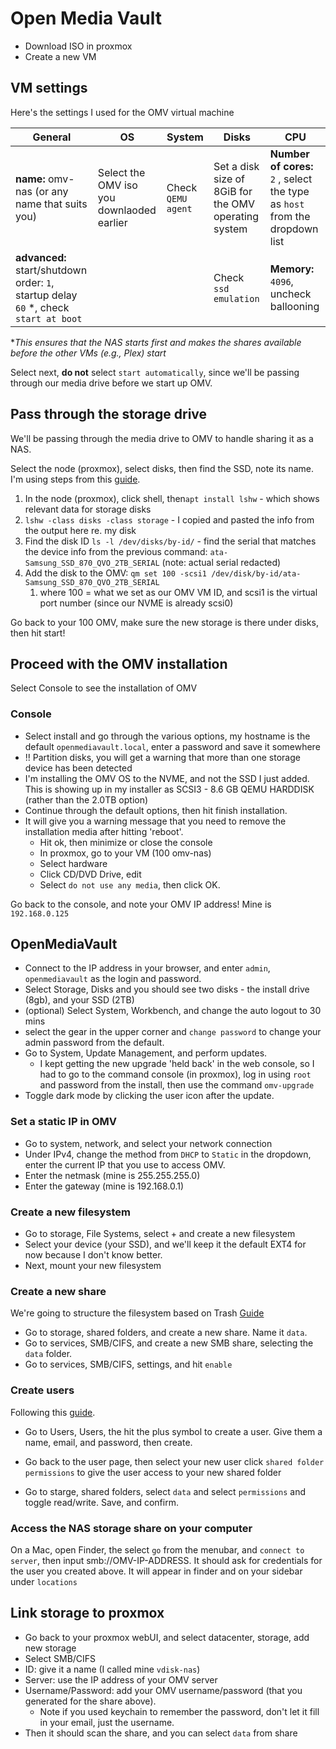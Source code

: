 # Open Media Vault

- Download ISO in proxmox
- Create a new VM

## VM settings

Here's the settings I used for the OMV virtual machine

| General                                                      | OS                                        | System             | Disks                                                | CPU                                                          |
| ------------------------------------------------------------ | ----------------------------------------- | ------------------ | ---------------------------------------------------- | ------------------------------------------------------------ |
| **name:** omv-nas (or any name that suits you)               | Select the OMV iso you downlaoded earlier | Check `QEMU agent` | Set a disk size of 8GiB for the OMV operating system | **Number of cores:** `2` , select the type as `host` from the dropdown list |
| **advanced:** start/shutdown order: `1`, startup delay `60` *, check `start at boot` |                                           |                    | Check `ssd emulation`                                | **Memory:** `4096`, uncheck ballooning                       |

**This ensures that the NAS starts first and makes the shares available before the other VMs (e.g., Plex) start*

Select next, **do not** select `start automatically`, since we'll be passing through our media drive before we start up OMV.

## Pass through the storage drive

We'll be passing through the media drive to OMV to handle sharing it as a NAS.

Select the node (proxmox), select disks, then find the SSD, note its name. I'm using steps from this [guide](https://dannyda.com/2020/08/26/how-to-passthrough-hdd-ssd-physical-disks-to-vm-on-proxmox-vepve/).

1. In the node (proxmox), click shell, then`apt install lshw` - which shows relevant data for storage disks
2. `lshw -class disks -class storage` - I copied and pasted the info from the output here re. my disk
3. Find the disk ID `ls -l /dev/disks/by-id/` - find the serial that matches the device info from the previous command: `ata-Samsung_SSD_870_QVO_2TB_SERIAL` (note: actual serial redacted)
4. Add the disk to the OMV: `qm set 100 -scsi1 /dev/disk/by-id/ata-Samsung_SSD_870_QVO_2TB_SERIAL` 
   1. where 100 = what we set as our OMV VM ID, and scsi1 is the virtual port number (since our NVME is already scsi0)

Go back to your 100 OMV, make sure the new storage is there under disks, then hit start!

## Proceed with the OMV installation

Select Console to see the installation of OMV

### Console

- Select install and go through the various options, my hostname is the default `openmediavault.local`, enter a password and save it somewhere
- !!  Partition disks, you will get a warning that more than one storage device has been detected
- I'm installing the OMV OS to the NVME, and not the SSD I just added. This is showing up in my installer as SCSI3 - 8.6 GB QEMU HARDDISK (rather than the 2.0TB option)
- Continue through the default options, then hit finish installation. 
- It will give you a warning message that you need to remove the installation media after hitting 'reboot'. 
  - Hit ok, then minimize or close the console
  - In proxmox, go to your VM (100 omv-nas)
  - Select hardware
  - Click CD/DVD Drive, edit 
  - Select `do not use any media`, then click OK.

Go back to the console, and note your OMV IP address! Mine is `192.168.0.125`

## OpenMediaVault

- Connect to the IP address in your browser, and enter `admin`, `openmediavault` as the login and password.
- Select Storage, Disks and you should see two disks - the install drive (8gb), and your SSD (2TB)
- (optional) Select System, Workbench, and change the auto logout to 30 mins
- select the gear in the upper corner and `change password` to change your admin password from the default.
- Go to System, Update Management, and perform updates.
  - I kept getting the new upgrade 'held back' in the web console, so I had to go to the command console (in proxmox), log in using `root` and password from the install, then use the command `omv-upgrade` 
- Toggle dark mode by clicking the user icon after the update.

### Set a static IP in OMV

- Go to system, network, and select your network connection
- Under IPv4, change the method from `DHCP` to `Static` in the dropdown, enter the current IP that you use to access OMV.
- Enter the netmask (mine is 255.255.255.0)
- Enter the gateway (mine is 192.168.0.1)

### Create a new filesystem

- Go to storage, File Systems, select + and create a new filesystem
- Select your device (your SSD), and we'll keep it the default EXT4 for now because I don't know better.
- Next, mount your new filesystem

### Create a new share 

We're going to structure the filesystem based on Trash [Guide](https://trash-guides.info/Hardlinks/How-to-setup-for/Native/)

- Go to storage, shared folders, and create a new share. Name it `data`.
- Go to services, SMB/CIFS, and create a new SMB share, selecting the `data` folder. 
- Go to services, SMB/CIFS, settings, and hit `enable`

### Create users

Following this [guide](https://www.techrepublic.com/article/add-users-groups-openmediavault/). 

- Go to Users, Users, the hit the plus symbol to create a user. Give them a name, email, and password, then create.

- Go back to the user page, then select your new user click `shared folder permissions` to give the user access to your new shared folder
- Go to starge, shared folders, select `data` and select `permissions` and toggle read/write. Save, and confirm.

### Access the NAS storage share on your computer

On a Mac, open Finder, the select `go` from the menubar, and `connect to server`, then input smb://OMV-IP-ADDRESS. It should ask for credentials for the user you created above. It will appear in finder and on your sidebar under `locations`

## Link storage to proxmox

- Go back to your proxmox webUI, and select datacenter, storage, add new storage
- Select SMB/CIFS
- ID: give it a name (I called mine `vdisk-nas`)
- Server: use the IP address of your OMV server
- Username/Password: add your OMV username/password (that you generated for the share above). 
  - Note if you used keychain to remember the password, don't let it fill in your email, just the username.
- Then it should scan the share, and you can select `data` from share